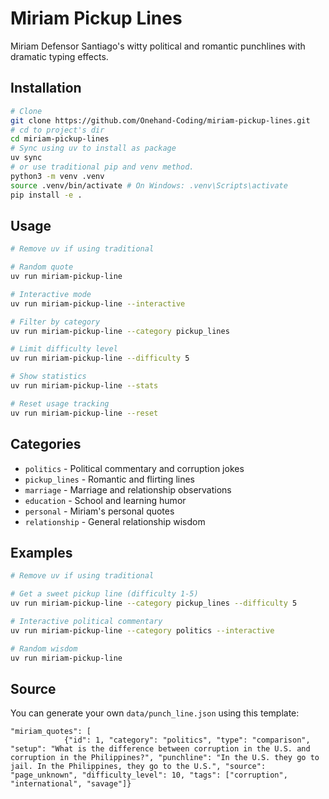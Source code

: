 # Miriam Pickup Lines

Miriam Defensor Santiago's witty political and romantic punchlines with dramatic typing effects.

## Installation

```bash
# Clone
git clone https://github.com/Onehand-Coding/miriam-pickup-lines.git
# cd to project's dir
cd miriam-pickup-lines
# Sync using uv to install as package
uv sync
# or use traditional pip and venv method.
python3 -m venv .venv
source .venv/bin/activate # On Windows: .venv\Scripts\activate
pip install -e .
```

## Usage

```bash
# Remove uv if using traditional

# Random quote
uv run miriam-pickup-line

# Interactive mode
uv run miriam-pickup-line --interactive

# Filter by category
uv run miriam-pickup-line --category pickup_lines

# Limit difficulty level
uv run miriam-pickup-line --difficulty 5

# Show statistics
uv run miriam-pickup-line --stats

# Reset usage tracking
uv run miriam-pickup-line --reset
```

## Categories

- `politics` - Political commentary and corruption jokes
- `pickup_lines` - Romantic and flirting lines
- `marriage` - Marriage and relationship observations
- `education` - School and learning humor
- `personal` - Miriam's personal quotes
- `relationship` - General relationship wisdom

## Examples

```bash
# Remove uv if using traditional

# Get a sweet pickup line (difficulty 1-5)
uv run miriam-pickup-line --category pickup_lines --difficulty 5

# Interactive political commentary
uv run miriam-pickup-line --category politics --interactive

# Random wisdom
uv run miriam-pickup-line
```

## Source

You can generate your own `data/punch_line.json` using this template:

```
"miriam_quotes": [
            {"id": 1, "category": "politics", "type": "comparison", "setup": "What is the difference between corruption in the U.S. and corruption in the Philippines?", "punchline": "In the U.S. they go to jail. In the Philippines, they go to the U.S.", "source": "page_unknown", "difficulty_level": 10, "tags": ["corruption", "international", "savage"]}
```
